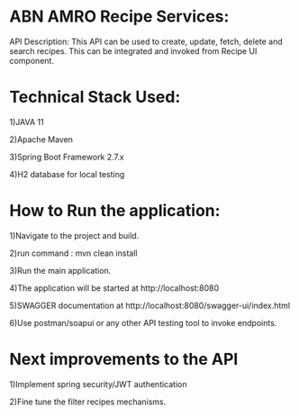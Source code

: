 # ABN AMRO Recipe Services:

API Description:
This API can be used to create, update, fetch, delete and search recipes.
This can be integrated and invoked from Recipe UI component.

# Technical Stack Used:

1)JAVA 11

2)Apache Maven

3)Spring Boot Framework 2.7.x

4)H2 database for local testing

# How to Run the application:

1)Navigate to the project and build. 
  
2)run command : mvn clean install

3)Run the main application.

4)The application will be started at http://localhost:8080

5)SWAGGER documentation at http://localhost:8080/swagger-ui/index.html

6)Use postman/soapui or any other API testing tool to invoke endpoints.

# Next improvements to the API

1)Implement spring security/JWT authentication

2)Fine tune the filter recipes mechanisms.